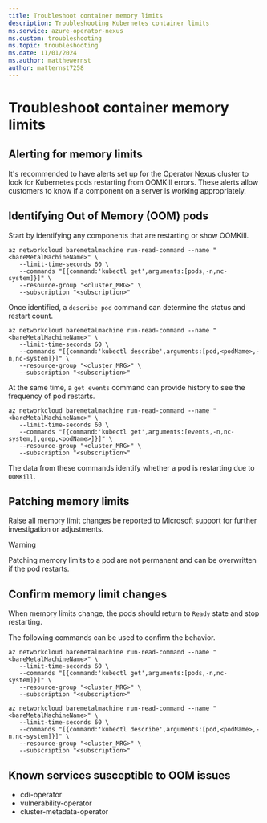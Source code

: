 ```yaml
---
title: Troubleshoot container memory limits
description: Troubleshooting Kubernetes container limits
ms.service: azure-operator-nexus
ms.custom: troubleshooting
ms.topic: troubleshooting
ms.date: 11/01/2024
ms.author: matthewernst
author: matternst7258
---
```


# Troubleshoot container memory limits

## Alerting for memory limits

It's recommended to have alerts set up for the Operator Nexus cluster to look for Kubernetes pods restarting from OOMKill errors. These alerts allow customers to know if a component on a server is working appropriately.

## Identifying Out of Memory (OOM) pods

Start by identifying any components that are restarting or show OOMKill.

```azcli
az networkcloud baremetalmachine run-read-command --name "<bareMetalMachineName>" \
   --limit-time-seconds 60 \
   --commands "[{command:'kubectl get',arguments:[pods,-n,nc-system]}]" \
   --resource-group "<cluster_MRG>" \
   --subscription "<subscription>"
```

Once identified, a `describe pod` command can determine the status and restart count. 

```azcli
az networkcloud baremetalmachine run-read-command --name "<bareMetalMachineName>" \
   --limit-time-seconds 60 \
   --commands "[{command:'kubectl describe',arguments:[pod,<podName>,-n,nc-system]}]" \
   --resource-group "<cluster_MRG>" \
   --subscription "<subscription>"
```

At the same time, a `get events` command can provide history to see the frequency of pod restarts.

```azcli
az networkcloud baremetalmachine run-read-command --name "<bareMetalMachineName>" \
   --limit-time-seconds 60 \
   --commands "[{command:'kubectl get',arguments:[events,-n,nc-system,|,grep,<podName>]}]" \
   --resource-group "<cluster_MRG>" \
   --subscription "<subscription>"
```

The data from these commands identify whether a pod is restarting due to `OOMKill`.

## Patching memory limits

Raise all memory limit changes be reported to Microsoft support for further investigation or adjustments.

> [!WARNING]
> Patching memory limits to a pod are not permanent and can be overwritten if the pod restarts.

## Confirm memory limit changes

When memory limits change, the pods should return to `Ready` state and stop restarting. 

The following commands can be used to confirm the behavior.

```azcli
az networkcloud baremetalmachine run-read-command --name "<bareMetalMachineName>" \
   --limit-time-seconds 60 \
   --commands "[{command:'kubectl get',arguments:[pods,-n,nc-system]}]" \
   --resource-group "<cluster_MRG>" \
   --subscription "<subscription>"
```

```azcli
az networkcloud baremetalmachine run-read-command --name "<bareMetalMachineName>" \
   --limit-time-seconds 60 \
   --commands "[{command:'kubectl describe',arguments:[pod,<podName>,-n,nc-system]}]" \
   --resource-group "<cluster_MRG>" \
   --subscription "<subscription>"
```

## Known services susceptible to OOM issues

* cdi-operator
* vulnerability-operator
* cluster-metadata-operator
